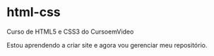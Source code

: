 # html-css
 Curso de HTML5 e CSS3 do CursoemVideo

 Estou aprendendo a criar site e agora vou gerenciar meu repositório.

